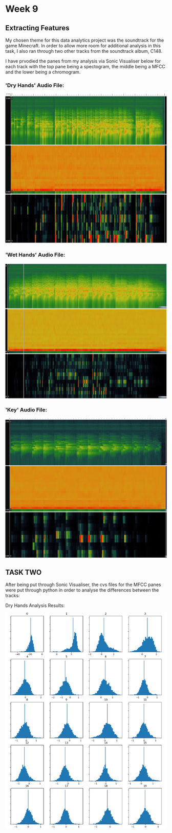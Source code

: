 # Week 9 

## Extracting Features 

My chosen theme for this data analytics project was the soundtrack for the game Minecraft. In order to allow more room for additional analysis in this task, I also ran through two other tracks from the soundtrack album, C148.

I have prvodied the panes from my analysis via Sonic Visualiser below for each track with the top pane being a spectogram, the middle being a MFCC and the lower being a chromogram. 

### 'Dry Hands' Audio File:

![DryHands](../data/DRYHANDSPANES.png)

### 'Wet Hands' Audio File:

![WetHands](../data/WETHANDSPANES.png)

### 'Key' Audio File:

![Key](../data/KEYPANES.png)

## TASK TWO

After being put through Sonic Visualiser, the cvs files for the MFCC panes were put through python in order to analyse the differences between the tracks:

Dry Hands Analysis Results:

![DryHandsA](../data/dryhandsa.PNG)


